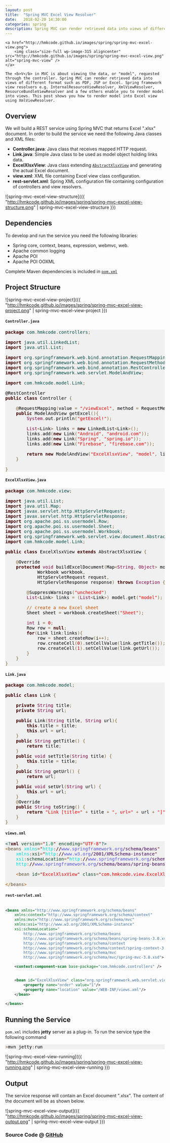 ```yaml
---
layout: post
title:  "Spring MVC Excel View Resolver"
date:   2018-02-20 14:30:00
categories: spring
description: Spring MVC can render retrieved data into views of different format such as PDF, JSP or Excel. Spring framework view resolvers e.g. InternalResourceViewResolver, XmlViewResolver, ResourceBundleViewResolver and a few others enable you to render model into views. This post shows you how to render model into Excel view using XmlViewResolver.
---
```



<p style="text-align: justify;">
	
	<a href="http://hmkcode.github.io/images/spring/spring-mvc-excel-view.png">
		<img class="size-full wp-image-315 aligncenter" src="http://hmkcode.github.io/images/spring/spring-mvc-excel-view.png" alt="spring-mvc-view" />
	</a>
	
	The <b>V</b> in MVC is about viewing the data, or "model", requested through the controller. Spring MVC can render retrieved data into views of different format such as PDF, JSP or Excel. Spring framework view resolvers e.g. InternalResourceViewResolver, XmlViewResolver, ResourceBundleViewResolver and a few others enable you to render model into views. This post shows you how to render model into Excel view using XmlViewResolver.
</p>

## Overview

We will build a REST service using Spring MVC that returns Excel ".xlsx" document. In order to build the service we need the following Java classes and XML files:

- **Controller.java**: Java class that receives mapped HTTP request.
- **Link.java**: Simple Java class to be used as model object holding links data.
- **ExcelXlsxView**: Java class extending [`AbstractXlsxView`](https://docs.spring.io/spring/docs/current/javadoc-api/org/springframework/web/servlet/view/document/AbstractXlsxView.htm) and generating the actual Excel document.
- **view.xml**: XML file containing Excel view class configuration.
- **rest-servlet.xml**: Spring XML configuration file containing configuration of controllers and view resolvers. 

![spring-mvc-excel-view-structure]({{ "http://hmkcode.github.io/images/spring/spring-mvc-excel-view-structure.png" | spring-mvc-excel-view-structure }})



## Dependencies 

To develop and run the service you need the following libraries:

* Spring core, context, beans, expression, webmvc, web.
* Apache common logging 
* Apache POI 
* Apache POI OOXML

Complete Maven dependencies is included in [`pom.xml`](https://github.com/hmkcode/Spring-Framework/blob/master/spring-mvc-excel-view/pom.xml)

## Project Structure

![spring-mvc-excel-view-project]({{ "http://hmkcode.github.io/images/spring/spring-mvc-excel-view-project.png" | spring-mvc-excel-view-project }})


#### `Controller.java`

<pre style='color:#000000;background:#f1f0f0;'><span style='color:#400000; font-weight:bold; '>package</span><span style='color:#004a43; '> com</span><span style='color:#806030; '>.</span><span style='color:#004a43; '>hmkcode</span><span style='color:#806030; '>.</span><span style='color:#004a43; '>controllers</span><span style='color:#806030; '>;</span>

<span style='color:#400000; font-weight:bold; '>import</span><span style='color:#004a43; '> java</span><span style='color:#806030; '>.</span><span style='color:#004a43; '>util</span><span style='color:#806030; '>.</span><span style='color:#004a43; '>LinkedList</span><span style='color:#806030; '>;</span>
<span style='color:#400000; font-weight:bold; '>import</span><span style='color:#004a43; '> java</span><span style='color:#806030; '>.</span><span style='color:#004a43; '>util</span><span style='color:#806030; '>.</span><span style='color:#004a43; '>List</span><span style='color:#806030; '>;</span>

<span style='color:#400000; font-weight:bold; '>import</span><span style='color:#004a43; '> org</span><span style='color:#806030; '>.</span><span style='color:#004a43; '>springframework</span><span style='color:#806030; '>.</span><span style='color:#004a43; '>web</span><span style='color:#806030; '>.</span><span style='color:#004a43; '>bind</span><span style='color:#806030; '>.</span><span style='color:#004a43; '>annotation</span><span style='color:#806030; '>.</span><span style='color:#004a43; '>RequestMapping</span><span style='color:#806030; '>;</span>
<span style='color:#400000; font-weight:bold; '>import</span><span style='color:#004a43; '> org</span><span style='color:#806030; '>.</span><span style='color:#004a43; '>springframework</span><span style='color:#806030; '>.</span><span style='color:#004a43; '>web</span><span style='color:#806030; '>.</span><span style='color:#004a43; '>bind</span><span style='color:#806030; '>.</span><span style='color:#004a43; '>annotation</span><span style='color:#806030; '>.</span><span style='color:#004a43; '>RequestMethod</span><span style='color:#806030; '>;</span>
<span style='color:#400000; font-weight:bold; '>import</span><span style='color:#004a43; '> org</span><span style='color:#806030; '>.</span><span style='color:#004a43; '>springframework</span><span style='color:#806030; '>.</span><span style='color:#004a43; '>web</span><span style='color:#806030; '>.</span><span style='color:#004a43; '>bind</span><span style='color:#806030; '>.</span><span style='color:#004a43; '>annotation</span><span style='color:#806030; '>.</span><span style='color:#004a43; '>RestController</span><span style='color:#806030; '>;</span>
<span style='color:#400000; font-weight:bold; '>import</span><span style='color:#004a43; '> org</span><span style='color:#806030; '>.</span><span style='color:#004a43; '>springframework</span><span style='color:#806030; '>.</span><span style='color:#004a43; '>web</span><span style='color:#806030; '>.</span><span style='color:#004a43; '>servlet</span><span style='color:#806030; '>.</span><span style='color:#004a43; '>ModelAndView</span><span style='color:#806030; '>;</span>

<span style='color:#400000; font-weight:bold; '>import</span><span style='color:#004a43; '> com</span><span style='color:#806030; '>.</span><span style='color:#004a43; '>hmkcode</span><span style='color:#806030; '>.</span><span style='color:#004a43; '>model</span><span style='color:#806030; '>.</span><span style='color:#004a43; '>Link</span><span style='color:#806030; '>;</span>

@RestController
<span style='color:#400000; font-weight:bold; '>public</span> <span style='color:#400000; font-weight:bold; '>class</span> Controller <span style='color:#806030; '>{</span>
	
	<span style='color:#806030; '>@</span>RequestMapping<span style='color:#806030; '>(</span>value <span style='color:#806030; '>=</span> <span style='color:#e60000; '>"/viewExcel"</span><span style='color:#806030; '>,</span> method <span style='color:#806030; '>=</span> RequestMethod<span style='color:#806030; '>.</span>GET<span style='color:#806030; '>)</span>
	<span style='color:#400000; font-weight:bold; '>public</span> ModelAndView getExcel<span style='color:#806030; '>(</span><span style='color:#806030; '>)</span><span style='color:#806030; '>{</span>
		<span style='color:#800040; '>System</span><span style='color:#806030; '>.</span>out<span style='color:#806030; '>.</span>println<span style='color:#806030; '>(</span><span style='color:#e60000; '>"getExcel!"</span><span style='color:#806030; '>)</span><span style='color:#806030; '>;</span>
		
		<span style='color:#800040; '>List</span><span style='color:#806030; '>&lt;</span>Link<span style='color:#806030; '>></span> links <span style='color:#806030; '>=</span> <span style='color:#400000; font-weight:bold; '>new</span> LinkedList<span style='color:#806030; '>&lt;</span>Link<span style='color:#806030; '>></span><span style='color:#806030; '>(</span><span style='color:#806030; '>)</span><span style='color:#806030; '>;</span>
		links<span style='color:#806030; '>.</span>add<span style='color:#806030; '>(</span><span style='color:#400000; font-weight:bold; '>new</span> Link<span style='color:#806030; '>(</span><span style='color:#e60000; '>"Android"</span><span style='color:#806030; '>,</span> <span style='color:#e60000; '>"android.com"</span><span style='color:#806030; '>)</span><span style='color:#806030; '>)</span><span style='color:#806030; '>;</span>
		links<span style='color:#806030; '>.</span>add<span style='color:#806030; '>(</span><span style='color:#400000; font-weight:bold; '>new</span> Link<span style='color:#806030; '>(</span><span style='color:#e60000; '>"Spring"</span><span style='color:#806030; '>,</span> <span style='color:#e60000; '>"spring.io"</span><span style='color:#806030; '>)</span><span style='color:#806030; '>)</span><span style='color:#806030; '>;</span>
		links<span style='color:#806030; '>.</span>add<span style='color:#806030; '>(</span><span style='color:#400000; font-weight:bold; '>new</span> Link<span style='color:#806030; '>(</span><span style='color:#e60000; '>"Firebase"</span><span style='color:#806030; '>,</span> <span style='color:#e60000; '>"firebase.com"</span><span style='color:#806030; '>)</span><span style='color:#806030; '>)</span><span style='color:#806030; '>;</span>
		
		<span style='color:#400000; font-weight:bold; '>return</span> <span style='color:#400000; font-weight:bold; '>new</span> ModelAndView<span style='color:#806030; '>(</span><span style='color:#e60000; '>"ExcelXlsxView"</span><span style='color:#806030; '>,</span> <span style='color:#e60000; '>"model"</span><span style='color:#806030; '>,</span> links<span style='color:#806030; '>)</span><span style='color:#806030; '>;</span>
	<span style='color:#806030; '>}</span>

<span style='color:#806030; '>}</span>
</pre>

#### `ExcelXlsxView.java`

<pre style='color:#000000;background:#f1f0f0;'><span style='color:#400000; font-weight:bold; '>package</span><span style='color:#004a43; '> com</span><span style='color:#806030; '>.</span><span style='color:#004a43; '>hmkcode</span><span style='color:#806030; '>.</span><span style='color:#004a43; '>view</span><span style='color:#806030; '>;</span>

<span style='color:#400000; font-weight:bold; '>import</span><span style='color:#004a43; '> java</span><span style='color:#806030; '>.</span><span style='color:#004a43; '>util</span><span style='color:#806030; '>.</span><span style='color:#004a43; '>List</span><span style='color:#806030; '>;</span>
<span style='color:#400000; font-weight:bold; '>import</span><span style='color:#004a43; '> java</span><span style='color:#806030; '>.</span><span style='color:#004a43; '>util</span><span style='color:#806030; '>.</span><span style='color:#004a43; '>Map</span><span style='color:#806030; '>;</span>
<span style='color:#400000; font-weight:bold; '>import</span><span style='color:#004a43; '> javax</span><span style='color:#806030; '>.</span><span style='color:#004a43; '>servlet</span><span style='color:#806030; '>.</span><span style='color:#004a43; '>http</span><span style='color:#806030; '>.</span><span style='color:#004a43; '>HttpServletRequest</span><span style='color:#806030; '>;</span>
<span style='color:#400000; font-weight:bold; '>import</span><span style='color:#004a43; '> javax</span><span style='color:#806030; '>.</span><span style='color:#004a43; '>servlet</span><span style='color:#806030; '>.</span><span style='color:#004a43; '>http</span><span style='color:#806030; '>.</span><span style='color:#004a43; '>HttpServletResponse</span><span style='color:#806030; '>;</span>
<span style='color:#400000; font-weight:bold; '>import</span><span style='color:#004a43; '> org</span><span style='color:#806030; '>.</span><span style='color:#004a43; '>apache</span><span style='color:#806030; '>.</span><span style='color:#004a43; '>poi</span><span style='color:#806030; '>.</span><span style='color:#004a43; '>ss</span><span style='color:#806030; '>.</span><span style='color:#004a43; '>usermodel</span><span style='color:#806030; '>.</span><span style='color:#004a43; '>Row</span><span style='color:#806030; '>;</span>
<span style='color:#400000; font-weight:bold; '>import</span><span style='color:#004a43; '> org</span><span style='color:#806030; '>.</span><span style='color:#004a43; '>apache</span><span style='color:#806030; '>.</span><span style='color:#004a43; '>poi</span><span style='color:#806030; '>.</span><span style='color:#004a43; '>ss</span><span style='color:#806030; '>.</span><span style='color:#004a43; '>usermodel</span><span style='color:#806030; '>.</span><span style='color:#004a43; '>Sheet</span><span style='color:#806030; '>;</span>
<span style='color:#400000; font-weight:bold; '>import</span><span style='color:#004a43; '> org</span><span style='color:#806030; '>.</span><span style='color:#004a43; '>apache</span><span style='color:#806030; '>.</span><span style='color:#004a43; '>poi</span><span style='color:#806030; '>.</span><span style='color:#004a43; '>ss</span><span style='color:#806030; '>.</span><span style='color:#004a43; '>usermodel</span><span style='color:#806030; '>.</span><span style='color:#004a43; '>Workbook</span><span style='color:#806030; '>;</span>
<span style='color:#400000; font-weight:bold; '>import</span><span style='color:#004a43; '> org</span><span style='color:#806030; '>.</span><span style='color:#004a43; '>springframework</span><span style='color:#806030; '>.</span><span style='color:#004a43; '>web</span><span style='color:#806030; '>.</span><span style='color:#004a43; '>servlet</span><span style='color:#806030; '>.</span><span style='color:#004a43; '>view</span><span style='color:#806030; '>.</span><span style='color:#004a43; '>document</span><span style='color:#806030; '>.</span><span style='color:#004a43; '>AbstractXlsxView</span><span style='color:#806030; '>;</span>
<span style='color:#400000; font-weight:bold; '>import</span><span style='color:#004a43; '> com</span><span style='color:#806030; '>.</span><span style='color:#004a43; '>hmkcode</span><span style='color:#806030; '>.</span><span style='color:#004a43; '>model</span><span style='color:#806030; '>.</span><span style='color:#004a43; '>Link</span><span style='color:#806030; '>;</span>

<span style='color:#400000; font-weight:bold; '>public</span> <span style='color:#400000; font-weight:bold; '>class</span> ExcelXlsxView <span style='color:#400000; font-weight:bold; '>extends</span> AbstractXlsxView <span style='color:#806030; '>{</span>

	<span style='color:#806030; '>@</span>Override
	<span style='color:#400000; font-weight:bold; '>protected</span> <span style='color:#800040; '>void</span> buildExcelDocument<span style='color:#806030; '>(</span>Map<span style='color:#806030; '>&lt;</span><span style='color:#800040; '>String</span><span style='color:#806030; '>,</span> <span style='color:#800040; '>Object</span><span style='color:#806030; '>></span> model<span style='color:#806030; '>,</span> 
			Workbook workbook<span style='color:#806030; '>,</span> 
			HttpServletRequest request<span style='color:#806030; '>,</span>
			HttpServletResponse response<span style='color:#806030; '>)</span> <span style='color:#400000; font-weight:bold; '>throws</span> <span style='color:#800040; '>Exception</span> <span style='color:#806030; '>{</span>
		
		<span style='color:#806030; '>@</span>SuppressWarnings<span style='color:#806030; '>(</span><span style='color:#e60000; '>"unchecked"</span><span style='color:#806030; '>)</span>
		<span style='color:#800040; '>List</span><span style='color:#806030; '>&lt;</span>Link<span style='color:#806030; '>></span> links <span style='color:#806030; '>=</span> <span style='color:#806030; '>(</span><span style='color:#800040; '>List</span><span style='color:#806030; '>&lt;</span>Link<span style='color:#806030; '>></span><span style='color:#806030; '>)</span> model<span style='color:#806030; '>.</span>get<span style='color:#806030; '>(</span><span style='color:#e60000; '>"model"</span><span style='color:#806030; '>)</span><span style='color:#806030; '>;</span>
	         
        <span style='color:#c34e00; '>// create a new Excel sheet</span>
        Sheet sheet <span style='color:#806030; '>=</span> workbook<span style='color:#806030; '>.</span>createSheet<span style='color:#806030; '>(</span><span style='color:#e60000; '>"Sheet"</span><span style='color:#806030; '>)</span><span style='color:#806030; '>;</span>

        <span style='color:#800040; '>int</span> i <span style='color:#806030; '>=</span> <span style='color:#c00000; '>0</span><span style='color:#806030; '>;</span>
        Row row <span style='color:#806030; '>=</span> <span style='color:#400000; font-weight:bold; '>null</span><span style='color:#806030; '>;</span>
        <span style='color:#400000; font-weight:bold; '>for</span><span style='color:#806030; '>(</span>Link link<span style='color:#806030; '>:</span>links<span style='color:#806030; '>)</span><span style='color:#806030; '>{</span>
        	row <span style='color:#806030; '>=</span> sheet<span style='color:#806030; '>.</span>createRow<span style='color:#806030; '>(</span>i<span style='color:#806030; '>+</span><span style='color:#806030; '>+</span><span style='color:#806030; '>)</span><span style='color:#806030; '>;</span>
        	row<span style='color:#806030; '>.</span>createCell<span style='color:#806030; '>(</span><span style='color:#c00000; '>0</span><span style='color:#806030; '>)</span><span style='color:#806030; '>.</span>setCellValue<span style='color:#806030; '>(</span>link<span style='color:#806030; '>.</span>getTitle<span style='color:#806030; '>(</span><span style='color:#806030; '>)</span><span style='color:#806030; '>)</span><span style='color:#806030; '>;</span>
        	row<span style='color:#806030; '>.</span>createCell<span style='color:#806030; '>(</span><span style='color:#c00000; '>1</span><span style='color:#806030; '>)</span><span style='color:#806030; '>.</span>setCellValue<span style='color:#806030; '>(</span>link<span style='color:#806030; '>.</span>getUrl<span style='color:#806030; '>(</span><span style='color:#806030; '>)</span><span style='color:#806030; '>)</span><span style='color:#806030; '>;</span>
        <span style='color:#806030; '>}</span>
	<span style='color:#806030; '>}</span>
<span style='color:#806030; '>}</span>
</pre>


#### `Link.java`


<pre style='color:#000000;background:#f1f0f0;'><span style='color:#400000; font-weight:bold; '>package</span><span style='color:#004a43; '> com</span><span style='color:#806030; '>.</span><span style='color:#004a43; '>hmkcode</span><span style='color:#806030; '>.</span><span style='color:#004a43; '>model</span><span style='color:#806030; '>;</span>

<span style='color:#400000; font-weight:bold; '>public</span> <span style='color:#400000; font-weight:bold; '>class</span> Link <span style='color:#806030; '>{</span>

	<span style='color:#400000; font-weight:bold; '>private</span> <span style='color:#800040; '>String</span> title<span style='color:#806030; '>;</span>
	<span style='color:#400000; font-weight:bold; '>private</span> <span style='color:#800040; '>String</span> url<span style='color:#806030; '>;</span>
	
	<span style='color:#400000; font-weight:bold; '>public</span> Link<span style='color:#806030; '>(</span><span style='color:#800040; '>String</span> title<span style='color:#806030; '>,</span> <span style='color:#800040; '>String</span> url<span style='color:#806030; '>)</span><span style='color:#806030; '>{</span>
		<span style='color:#400000; font-weight:bold; '>this</span><span style='color:#806030; '>.</span>title <span style='color:#806030; '>=</span> title<span style='color:#806030; '>;</span>
		<span style='color:#400000; font-weight:bold; '>this</span><span style='color:#806030; '>.</span>url <span style='color:#806030; '>=</span> url<span style='color:#806030; '>;</span>
	<span style='color:#806030; '>}</span>
	<span style='color:#400000; font-weight:bold; '>public</span> <span style='color:#800040; '>String</span> getTitle<span style='color:#806030; '>(</span><span style='color:#806030; '>)</span> <span style='color:#806030; '>{</span>
		<span style='color:#400000; font-weight:bold; '>return</span> title<span style='color:#806030; '>;</span>
	<span style='color:#806030; '>}</span>
	<span style='color:#400000; font-weight:bold; '>public</span> <span style='color:#800040; '>void</span> setTitle<span style='color:#806030; '>(</span><span style='color:#800040; '>String</span> title<span style='color:#806030; '>)</span> <span style='color:#806030; '>{</span>
		<span style='color:#400000; font-weight:bold; '>this</span><span style='color:#806030; '>.</span>title <span style='color:#806030; '>=</span> title<span style='color:#806030; '>;</span>
	<span style='color:#806030; '>}</span>
	<span style='color:#400000; font-weight:bold; '>public</span> <span style='color:#800040; '>String</span> getUrl<span style='color:#806030; '>(</span><span style='color:#806030; '>)</span> <span style='color:#806030; '>{</span>
		<span style='color:#400000; font-weight:bold; '>return</span> url<span style='color:#806030; '>;</span>
	<span style='color:#806030; '>}</span>
	<span style='color:#400000; font-weight:bold; '>public</span> <span style='color:#800040; '>void</span> setUrl<span style='color:#806030; '>(</span><span style='color:#800040; '>String</span> url<span style='color:#806030; '>)</span> <span style='color:#806030; '>{</span>
		<span style='color:#400000; font-weight:bold; '>this</span><span style='color:#806030; '>.</span>url <span style='color:#806030; '>=</span> url<span style='color:#806030; '>;</span>
	<span style='color:#806030; '>}</span>
	<span style='color:#806030; '>@</span>Override
	<span style='color:#400000; font-weight:bold; '>public</span> <span style='color:#800040; '>String</span> toString<span style='color:#806030; '>(</span><span style='color:#806030; '>)</span> <span style='color:#806030; '>{</span>
		<span style='color:#400000; font-weight:bold; '>return</span> <span style='color:#e60000; '>"Link [title="</span> <span style='color:#806030; '>+</span> title <span style='color:#806030; '>+</span> <span style='color:#e60000; '>", url="</span> <span style='color:#806030; '>+</span> url <span style='color:#806030; '>+</span> <span style='color:#e60000; '>"]"</span><span style='color:#806030; '>;</span>
	<span style='color:#806030; '>}</span>
<span style='color:#806030; '>}</span>
</pre>

#### `views.xml`

<pre style='color:#000000;background:#f1f0f0;'><span style='color:#004a43; '>&lt;?</span><span style='color:#400000; font-weight:bold; '>xml</span><span style='color:#004a43; '> </span><span style='color:#074726; '>version</span><span style='color:#806030; '>=</span><span style='color:#800000; '>"</span><span style='color:#007d45; '>1.0</span><span style='color:#800000; '>"</span><span style='color:#004a43; '> </span><span style='color:#074726; '>encoding</span><span style='color:#806030; '>=</span><span style='color:#800000; '>"</span><span style='color:#e60000; '>UTF-8</span><span style='color:#800000; '>"</span><span style='color:#004a43; '>?></span>
<span style='color:#a65700; '>&lt;</span><span style='color:#5f5035; '>beans</span> <span style='color:#00dddd; '>xmlns</span><span style='color:#806030; '>=</span><span style='color:#800000; '>"</span><span style='color:#00dddd; '>http</span><span style='color:#806030; '>:</span><span style='color:#400000; font-weight:bold; '>//</span><span style='color:#5555dd; '>www.springframework.org</span><span style='color:#40015a; '>/schema/beans</span><span style='color:#800000; '>"</span>
    <span style='color:#00dddd; '>xmlns</span><span style='color:#806030; '>:</span><span style='color:#074726; '>xsi</span><span style='color:#806030; '>=</span><span style='color:#800000; '>"</span><span style='color:#00dddd; '>http</span><span style='color:#806030; '>:</span><span style='color:#400000; font-weight:bold; '>//</span><span style='color:#5555dd; '>www.w3.org</span><span style='color:#40015a; '>/2001/XMLSchema-instance</span><span style='color:#800000; '>"</span>
    <span style='color:#00dddd; '>xsi</span><span style='color:#806030; '>:</span><span style='color:#074726; '>schemaLocation</span><span style='color:#806030; '>=</span><span style='color:#800000; '>"</span><span style='color:#00dddd; '>http</span><span style='color:#806030; '>:</span><span style='color:#400000; font-weight:bold; '>//</span><span style='color:#5555dd; '>www.springframework.org</span><span style='color:#40015a; '>/schema/beans</span><span style='color:#e60000; '></span>
<span style='color:#e60000; '>&#xa0;</span><span style='color:#e60000; '> </span><span style='color:#e60000; '> </span><span style='color:#e60000; '> </span><span style='color:#00dddd; '>http</span><span style='color:#806030; '>:</span><span style='color:#400000; font-weight:bold; '>//</span><span style='color:#5555dd; '>www.springframework.org</span><span style='color:#40015a; '>/schema/beans/spring-beans-3.0.xsd</span><span style='color:#800000; '>"</span><span style='color:#a65700; '>></span>
     
    <span style='color:#a65700; '>&lt;</span><span style='color:#5f5035; '>bean</span> <span style='color:#074726; '>id</span><span style='color:#806030; '>=</span><span style='color:#800000; '>"</span><span style='color:#e60000; '>ExcelXlsxView</span><span style='color:#800000; '>"</span> <span style='color:#074726; '>class</span><span style='color:#806030; '>=</span><span style='color:#800000; '>"</span><span style='color:#e60000; '>com.hmkcode.view.ExcelXlsxView</span><span style='color:#800000; '>"</span> <span style='color:#a65700; '>/></span>
     
<span style='color:#a65700; '>&lt;/</span><span style='color:#5f5035; '>beans</span><span style='color:#a65700; '>></span>
</pre>


#### `rest-servlet.xml`

```xml

<beans xmlns="http://www.springframework.org/schema/beans"
	xmlns:context="http://www.springframework.org/schema/context"
	xmlns:mvc="http://www.springframework.org/schema/mvc" 
	xmlns:xsi="http://www.w3.org/2001/XMLSchema-instance" 
	xsi:schemaLocation="
        http://www.springframework.org/schema/beans     
        http://www.springframework.org/schema/beans/spring-beans-3.0.xsd
        http://www.springframework.org/schema/context 
        http://www.springframework.org/schema/context/spring-context-3.0.xsd
        http://www.springframework.org/schema/mvc
        http://www.springframework.org/schema/mvc/spring-mvc-3.0.xsd">

	<context:component-scan base-package="com.hmkcode.controllers" />


    <bean id="ExcelXlsxView" class="org.springframework.web.servlet.view.XmlViewResolver">
        <property name="order" value="1"/>
        <property name="location" value="/WEB-INF/views.xml"/>
    </bean>
    
</beans>

```


## Running the Service

`pom.xml` includes **jetty** server as a plug-in. To run the service type the following command 

<pre style='color:#000000;background:#f1f0f0;'><span style='color:#806030; '>></span>mvn jetty<span style='color:#806030; '>:</span>run
</pre>


![spring-mvc-excel-view-running]({{ "http://hmkcode.github.io/images/spring/spring-mvc-excel-view-running.png" | spring-mvc-excel-view-running }})


## Output 

The service response will contain an Excel document ".xlsx". The content of the document will be as shown below. 

![spring-mvc-excel-view-output]({{ "http://hmkcode.github.io/images/spring/spring-mvc-excel-view-output.png" | spring-mvc-excel-view-output }})


### Source Code @ [GitHub](https://github.com/hmkcode/Spring-Framework/tree/master/spring-mvc-excel-view)
